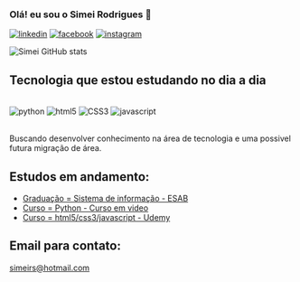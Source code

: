 ### Olá! eu sou o Simei Rodrigues 👋

[![linkedin](https://img.shields.io/badge/LinkedIn-0077B5?style=for-the-badge&logo=linkedin&logoColor=white)](https://www.linkedin.com/in/simeirodri/)
[![facebook](https://img.shields.io/badge/Facebook-1877F2?style=for-the-badge&logo=facebook&logoColor=white)](https://www.facebook.com/simeirs/)
[![instagram](https://img.shields.io/badge/Instagram-E4405F?style=for-the-badge&logo=instagram&logoColor=white)](https://www.instagram.com/rodrigues.simei/)

![Simei GitHub stats](https://github-readme-stats.vercel.app/api?username=Simeirs&show_icons=true&theme=tokyonight)

## Tecnologia que estou estudando no dia a dia

<div style="display: inline_block"><br/>
<img aling="center" alt="python" src="https://img.shields.io/badge/Python-14354C?style=for-the-badge&logo=python&logoColor=white"/>
<img aling="center" alt="html5" src="https://img.shields.io/badge/HTML5-E34F26?style=for-the-badge&logo=html5&logoColor=white"/>
<img aling="center" alt="CSS3" src="https://img.shields.io/badge/CSS3-1572B6?style=for-the-badge&logo=css3&logoColor=white"/>
<img aling="center" alt="javascript" src="https://img.shields.io/badge/JavaScript-323330?style=for-the-badge&logo=javascript&logoColor=F7DF1E"/>

</div><br/>

Buscando desenvolver conhecimento na área de tecnologia e uma possivel futura migração de área. <br/>

## Estudos em andamento: <br/>
- [Graduação = Sistema de informação - ESAB](https://esab.edu.br/graduacao-ead/sistemas-de-informacao/) <br/>
- [Curso = Python - Curso em video](https://www.cursoemvideo.com/curso/python-3-mundo-3/) <br/>
- [Curso = html5/css3/javascript - Udemy](https://www.udemy.com/course/curso-desenvolvedor-web-completo/)

## Email para contato: <br/>
simeirs@hotmail.com

